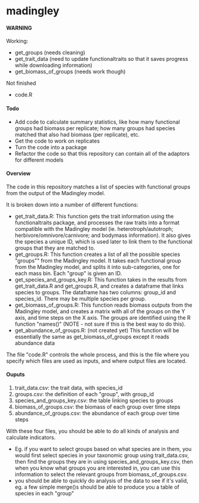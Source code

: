 # madingley

#### WARNING
Working:
- get_groups (needs cleaning)
- get_trait_data (need to update functionaltraits so that it saves progress while downloading information)
- get_biomass_of_groups (needs work though)

Not finished
- code.R

#### Todo
- Add code to calculate summary statistics, like how many functional groups had biomass per replicate; how many groups had 
  species matched that also had biomass (per replicate), etc.
- Get the code to work on replicates
- Turn the code into a package
- Refactor the code so that this repository can contain all of the adaptors for different models

#### Overview
The code in this repository matches a list of species with functional groups from the output of the Madingley model.

It is broken down into a number of different functions:
- get_trait_data.R: This function gets the trait information using the functionaltraits package, and processes the raw traits into a format compatible with the Madingley model (ie. heterotroph/autotroph; herbivore/omnivore/carnivore; and bodymass information). It also gives the species a unique ID, which is used later to link them to the functional groups that they are matched to.
- get_groups.R: This function creates a list of all the possible species "groups"" from the Madingley model. It takes each functional group from the Madingley model, and splits it into sub-categories, one for each mass bin. Each "group" is given an ID.
- get_species_and_groups_key.R: This function takes in the results from get_trait_data.R and get_groups.R, and creates a dataframe that links species to groups. The dataframe has two columns: group_id and species_id. There may be multiple species per group.
- get_biomass_of_groups.R: This function reads biomass outputs from the Madingley model, and creates a matrix with all of the groups on the Y axis, and time steps on the X axis. The groups are identified using the R function "names()" (NOTE - not sure if this is the best way to do this). 
- get_abundance_of_groups.R: (not created yet) This function will be essentially the same as get_biomass_of_groups except it reads abundance data

The file "code.R" controls the whole process, and this is the file where you specify which files are used as inputs, and where output files are located.

#### Ouputs
1. trait_data.csv: the trait data, with species_id
2. groups.csv: the definition of each "group", with group_id
3. species_and_groups_key.csv: the table linking species to groups
4. biomass_of_groups.csv: the biomass of each group over time steps
5. abundance_of_groups.csv: the abundance of each group over time steps

With these four files, you should be able to do all kinds of analysis and calculate indicators. 
- Eg. if you want to select groups based on what species are in them, you would first select species in your
  taxonomic group using trait_data.csv, then find the groups they are in using species_and_groups_key.csv,
  then when you know what groups you are interested in, you can use this information to select the relevant
  groups from biomass_of_groups.csv.
- you should be able to quickly do analysis of the data to see if it's valid, eg. a few simple merge()s
  should be able to produce you a table of species in each "group"

